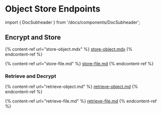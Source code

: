 # Object Store Endpoints

import { DocSubheader } from '/docs/components/DocSubheader';

<DocSubheader text="Endpoints for storing and retrieving objects and files"
/>

## Encrypt and Store

{% content-ref url="store-object.mdx" %}
[store-object.mdx](store-object.mdx)
{% endcontent-ref %}

{% content-ref url="store-file.md" %}
[store-file.md](store-file.md)
{% endcontent-ref %}

### Retrieve and Decrypt

{% content-ref url="retrieve-object.md" %}
[retrieve-object.md](retrieve-object.md)
{% endcontent-ref %}

{% content-ref url="retrieve-file.md" %}
[retrieve-file.md](retrieve-file.md)
{% endcontent-ref %}
